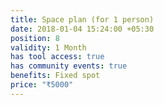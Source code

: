```yaml
---
title: Space plan (for 1 person)
date: 2018-01-04 15:24:00 +05:30
position: 8
validity: 1 Month
has tool access: true
has community events: true
benefits: Fixed spot
price: "₹5000"
---
```


